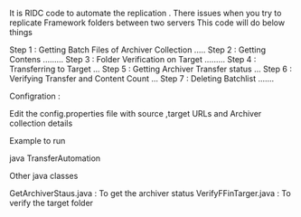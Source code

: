 It is RIDC code to automate the replication .
There issues when you try to replicate Framework folders between two servers
This code will do below things

Step 1 : Getting Batch Files of Archiver Collection  .....
Step 2 : Getting Contens .........
Step 3 :  Folder Verification on Target  .........
Step 4 : Transferring to Target ...
Step 5 : Getting Archiver Transfer status  ...
Step 6 : Verifying  Transfer and Content Count  ...
Step 7 : Deleting Batchlist .......


Configration :

Edit the config.properties file with source ,target URLs and Archiver collection details 

Example to run


java TransferAutomation


Other java classes

GetArchiverStaus.java  : To get the archiver status
VerifyFFinTarger.java  : To verify the target folder 
